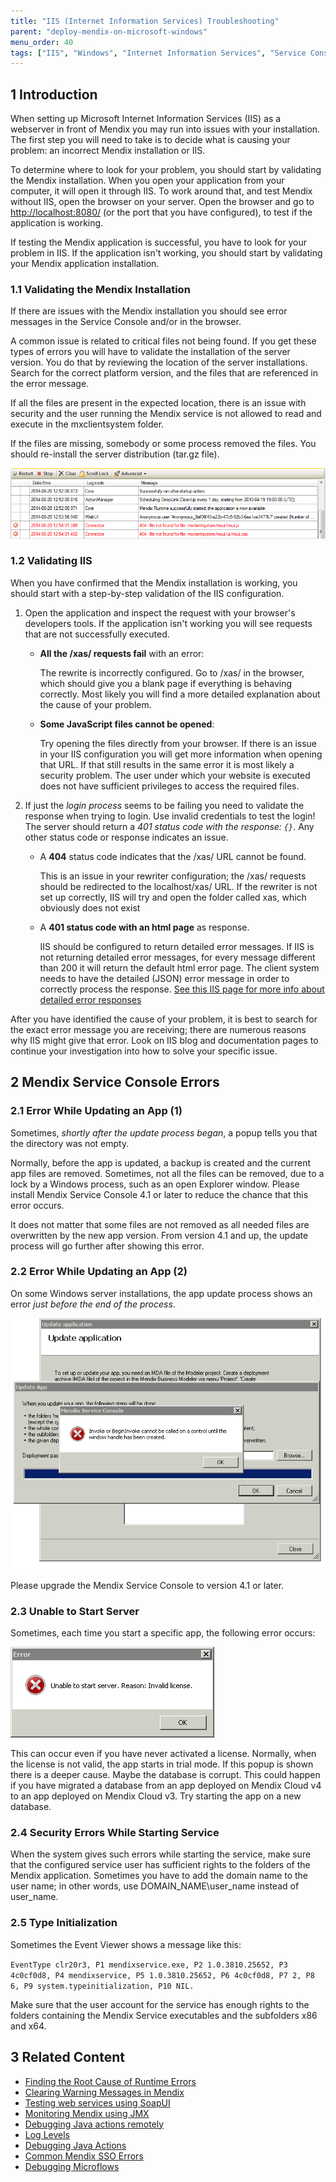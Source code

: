 ```yaml
---
title: "IIS (Internet Information Services) Troubleshooting"
parent: "deploy-mendix-on-microsoft-windows"
menu_order: 40
tags: ["IIS", "Windows", "Internet Information Services", "Service Console"]
---
```


## 1 Introduction

When setting up Microsoft Internet Information Services (IIS) as a webserver in front of Mendix you may run into issues with your installation. The first step you will need to take is to decide what is causing your problem: an incorrect Mendix installation or IIS.

To determine where to look for your problem, you should start by validating the Mendix installation. When you open your application from your computer, it will open it through IIS. To work around that, and test Mendix without IIS, open the browser on your server. Open the browser and go to [http://localhost:8080/](http://localhost:8080/) (or the port that you have configured), to test if the application is working.

If testing the Mendix application is successful, you have to look for your problem in IIS. If the application isn't working, you should start by validating your Mendix application installation.

### 1.1 Validating the Mendix Installation

If there are issues with the Mendix installation you should see error messages in the Service Console and/or in the browser.

A common issue is related to critical files not being found. If you get these types of errors you will have to validate the installation of the server version. You do that by reviewing the location of the server installations. Search for the correct platform version, and the files that are referenced in the error message.

If all the files are present in the expected location, there is an issue with security and the user running the Mendix service is not allowed to read and execute in the mxclientsystem folder.

If the files are missing, somebody or some process removed the files. You should re-install the server distribution (tar.gz file).

![](attachments/troubleshooting-iis/18580723.png)

### 1.2 Validating IIS

When you have confirmed that the Mendix installation is working, you should start with a step-by-step validation of the IIS configuration.

1. Open the application and inspect the request with your browser's developers tools. If the application isn't working you will see requests that are not successfully executed.

    *   **All the /xas/ requests fail** with an error:

        The rewrite is incorrectly configured. Go to /xas/ in the browser, which should give you a blank page if everything is behaving correctly. Most likely you will find a more detailed explanation about the cause of your problem.
  
    *   **Some JavaScript files cannot be opened**:

        Try opening the files directly from your browser. If there is an issue in your IIS configuration you will get more information when opening that URL. If that still results in the same error it is most likely a security problem. The user under which your website is executed does not have sufficient privileges to access the required files. 

2.  If just the *login process* seems to be failing you need to validate the response when trying to login. Use invalid credentials to test the login! The server should return a *401 status code with the response: `{}`*. Any other status code or response indicates an issue.

    *   A **404** status code indicates that the /xas/ URL cannot be found.
    
        This is an issue in your rewriter configuration; the /xas/ requests should be redirected to the localhost/xas/ URL. If the rewriter is not set up correctly, IIS will try and open the folder called xas, which obviously does not exist

    *   A **401 status code with an html page** as response.
    
        IIS should be configured to return detailed error messages. If IIS is not returning detailed error messages, for every message different than 200 it will return the default html error page. The client system needs to have the detailed (JSON) error message in order to correctly process the response. [See this IIS page for more info about detailed error responses](https://support.microsoft.com/en-ca/help/943891)

After you have identified the cause of your problem, it is best to search for the exact error message you are receiving; there are numerous reasons why IIS might give that error. Look on IIS blog and documentation pages to continue your investigation into how to solve your specific issue.

## 2 Mendix Service Console Errors

### 2.1 Error While Updating an App (1)

Sometimes, *shortly after the update process began*, a popup tells you that the directory was not empty.

Normally, before the app is updated, a backup is created and the current app files are removed. Sometimes, not all the files can be removed, due to a lock by a Windows process, such as an open Explorer window. Please install Mendix Service Console 4.1 or later to reduce the chance that this error occurs.

It does not matter that some files are not removed as all needed files are overwritten by the new app version. From version 4.1 and up, the update process will go further after showing this error.

### 2.2 Error While Updating an App (2)

On some Windows server installations, the app update process shows an error *just before the end of the process*.

![](attachments/troubleshooting-iis/18580725.png)

Please upgrade the Mendix Service Console to version 4.1 or later.

### 2.3 Unable to Start Server

Sometimes, each time you start a specific app, the following error occurs:

![](attachments/troubleshooting-iis/18580724.png)

This can occur even if you have never activated a license. Normally, when the license is not valid, the app starts in trial mode. If this popup is shown there is a deeper cause. Maybe the database is corrupt. This could happen if you have migrated a database from an app deployed on Mendix Cloud v4 to an app deployed on Mendix Cloud v3. Try starting the app on a new database.

### 2.4 Security Errors While Starting Service

When the system gives such errors while starting the service, make sure that the configured service user has sufficient rights to the folders of the Mendix application. Sometimes you have to add the domain name to the user name; in other words, use DOMAIN_NAME\user_name instead of user_name.

### 2.5 Type Initialization

Sometimes the Event Viewer shows a message like this:

`EventType clr20r3, P1 mendixservice.exe, P2 1.0.3810.25652, P3 4c0cf0d8, P4 mendixservice, P5 1.0.3810.25652, P6 4c0cf0d8, P7 2, P8 6, P9 system.typeinitialization, P10 NIL.`

Make sure that the user account for the service has enough rights to the folders containing the Mendix Service executables and the subfolders x86 and x64.

## 3 Related Content

*   [Finding the Root Cause of Runtime Errors](/howto/monitoring-troubleshooting/finding-the-root-cause-of-runtime-errors)
*   [Clearing Warning Messages in Mendix](/howto/monitoring-troubleshooting/clear-warning-messages)
*   [Testing web services using SoapUI](/howto/testing/testing-web-services-using-soapui)
*   [Monitoring Mendix using JMX](/howto/monitoring-troubleshooting/monitoring-mendix-using-jmx)
*   [Debugging Java actions remotely](/howto/monitoring-troubleshooting/debug-java-actions-remotely)
*   [Log Levels](/howto/monitoring-troubleshooting/log-levels)
*   [Debugging Java Actions](/howto/monitoring-troubleshooting/debug-java-actions)
*   [Common Mendix SSO Errors](/howto/monitoring-troubleshooting/handle-common-mendix-sso-errors)
*   [Debugging Microflows](/howto/monitoring-troubleshooting/debug-microflows)
